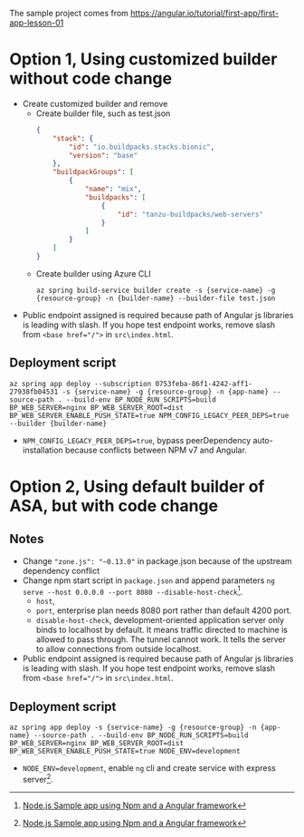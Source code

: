 The sample project comes from https://angular.io/tutorial/first-app/first-app-lesson-01

# Option 1, Using customized builder without code change
* Create customized builder and remove 
  * Create builder file, such as test.json
    ``` json
    {
        "stack": {
            "id": "io.buildpacks.stacks.bionic",
            "version": "base"
        },
        "buildpackGroups": [
            {
                "name": "mix",
                "buildpacks": [
                    {
                        "id": "tanzu-buildpacks/web-servers"
                    }
                ]
            }
        ]
    }
    ```
  * Create builder using Azure CLI
    ```azurecli
    az spring build-service builder create -s {service-name} -g {resource-group} -n {builder-name} --builder-file test.json
    ```
* Public endpoint assigned is required because path of Angular js libraries is leading with slash. If you hope test endpoint works, remove slash from `<base href="/">` in `src\index.html`.

## Deployment script
```shell
az spring app deploy --subscription 0753feba-86f1-4242-aff1-27938fb04531 -s {service-name} -g {resource-group} -n {app-name} --source-path . --build-env BP_NODE_RUN_SCRIPTS=build BP_WEB_SERVER=nginx BP_WEB_SERVER_ROOT=dist BP_WEB_SERVER_ENABLE_PUSH_STATE=true NPM_CONFIG_LEGACY_PEER_DEPS=true --builder {builder-name}
```

* `NPM_CONFIG_LEGACY_PEER_DEPS=true`, bypass peerDependency auto-installation because conflicts between NPM v7 and Angular. 

# Option 2, Using default builder of ASA, but with code change
## Notes
* Change `"zone.js": "~0.13.0"` in package.json because of the upstream dependency conflict
* Change npm start script in `package.json` and append parameters `ng serve --host 0.0.0.0 --port 8080 --disable-host-check`[^1].
  - `host`, 
  - `port`, enterprise plan needs 8080 port rather than default 4200 port.
  - `disable-host-check`, development-oriented application server only binds to localhost by default. It means traffic directed to machine is allowed to pass through. The tunnel cannot work. It tells the server to allow connections from outside localhost. 
* Public endpoint assigned is required because path of Angular js libraries is leading with slash. If you hope test endpoint works, remove slash from `<base href="/">` in `src\index.html`.

## Deployment script
```shell
az spring app deploy -s {service-name} -g {resource-group} -n {app-name} --source-path . --build-env BP_NODE_RUN_SCRIPTS=build BP_WEB_SERVER=nginx BP_WEB_SERVER_ROOT=dist BP_WEB_SERVER_ENABLE_PUSH_STATE=true NODE_ENV=development
```

* `NODE_ENV=development`, enable `ng` cli and create service with express server[^1].

[^1]: [Node.js Sample app using Npm and a Angular framework](https://github.com/paketo-buildpacks/samples/tree/main/nodejs/angular-npm#note)

